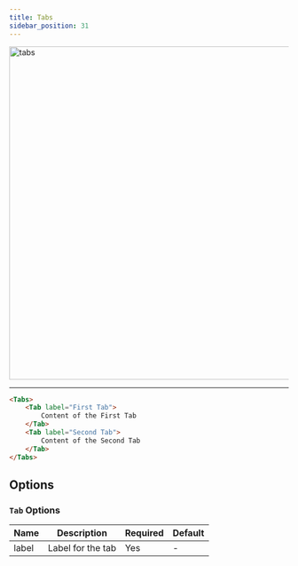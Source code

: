 ```yaml
---
title: Tabs
sidebar_position: 31
---
```


<img src="/img/tabs.png" alt="tabs" width="600"/>

<hr/>

```markdown
<Tabs>
    <Tab label="First Tab">
        Content of the First Tab
    </Tab>
    <Tab label="Second Tab">
        Content of the Second Tab
    </Tab>
</Tabs>
```

## Options

### `Tab` Options

| Name  | Description                                                                                           | Required | Default |
| ----- | ----------------------------------------------------------------------------------------------------- | -------- | ------- |
| label | Label for the tab                                                                                     | Yes      | -       |
